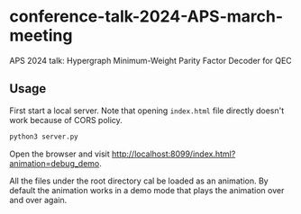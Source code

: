 # conference-talk-2024-APS-march-meeting

APS 2024 talk: Hypergraph Minimum-Weight Parity Factor Decoder for QEC

## Usage

First start a local server. Note that opening `index.html` file directly doesn't work because of CORS policy.

```sh
python3 server.py
```

Open the browser and visit [http://localhost:8099/index.html?animation=debug_demo](http://localhost:8099/index.html?animation=debug_demo).

All the files under the root directory cal be loaded as an animation.
By default the animation works in a demo mode that plays the animation over and over again.


